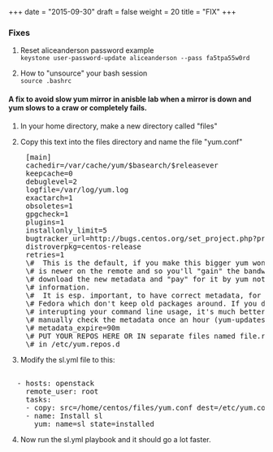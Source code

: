 +++
date = "2015-09-30"
draft = false
weight = 20
title = "FIX"
+++

### Fixes

1. Reset aliceanderson password example  
   `keystone user-password-update aliceanderson --pass fa5tpa55w0rd`


2. How to "unsource" your bash session  
   `source .bashrc`

#### A fix to avoid slow yum mirror in anisble lab when a mirror is down and yum slows to a craw or completely fails.

1. In your home directory, make a new directory called "files"

2. Copy this text into the files directory and name the file "yum.conf"
<pre>
    [main]
    cachedir=/var/cache/yum/$basearch/$releasever
    keepcache=0
    debuglevel=2
    logfile=/var/log/yum.log
    exactarch=1
    obsoletes=1
    gpgcheck=1
    plugins=1
    installonly_limit=5
    bugtracker_url=http://bugs.centos.org/set_project.php?project_id=23&ref=http://bugs.centos.org/bug_report_page.php?category=yum
    distroverpkg=centos-release
    retries=1
    \#  This is the default, if you make this bigger yum won't see if the metadata
    \# is newer on the remote and so you'll "gain" the bandwidth of not having to
    \# download the new metadata and "pay" for it by yum not having correct
    \# information.
    \#  It is esp. important, to have correct metadata, for distributions like
    \# Fedora which don't keep old packages around. If you don't like this checking
    \# interupting your command line usage, it's much better to have something
    \# manually check the metadata once an hour (yum-updatesd will do this).
    \# metadata_expire=90m
    \# PUT YOUR REPOS HERE OR IN separate files named file.repo
    \# in /etc/yum.repos.d    
</pre>

3. Modify the sl.yml file to this:

<pre> 
  - hosts: openstack
    remote_user: root
    tasks:
    - copy: src=/home/centos/files/yum.conf dest=/etc/yum.conf owner=root group=root mode=0644
    - name: Install sl
      yum: name=sl state=installed
</pre>

4. Now run the sl.yml playbook and it should go a lot faster.

